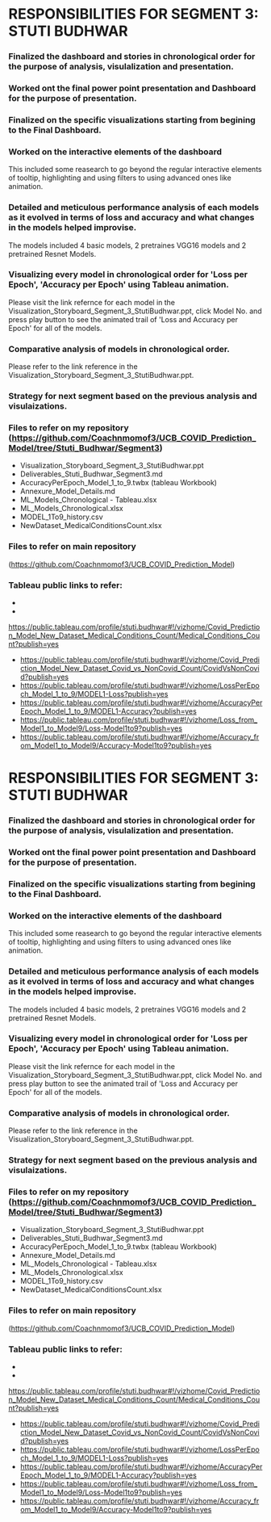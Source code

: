 # RESPONSIBILITIES FOR SEGMENT 3: STUTI BUDHWAR

### Finalized the dashboard and stories in chronological order for the purpose of analysis, visulalization and presentation.

### Worked ont the final power point presentation and Dashboard for the purpose of presentation.

### Finalized on the specific visualizations starting from begining to the Final Dashboard.

### Worked on the interactive elements of the dashboard
This included some reasearch to go beyond the regular interactive elements of tooltip, highlighting and using filters to using advanced ones like animation.

### Detailed and meticulous performance analysis of each models as it evolved in terms of loss and accuracy and what changes in the models helped improvise.
The models included 4 basic models, 2 pretraines VGG16 models and 2 pretrained Resnet Models.

### Visualizing every model in chronological order for 'Loss per Epoch', 'Accuracy per Epoch' using Tableau animation.
Please visit the link refernce for each model in the Visualization_Storyboard_Segment_3_StutiBudhwar.ppt, click Model No. and press play button to see the animated trail of 'Loss and Accuracy per Epoch' for all of the models.

### Comparative analysis of models in chronological order.
Please refer to the link reference  in the Visualization_Storyboard_Segment_3_StutiBudhwar.ppt.

### Strategy for next segment based on the previous analysis and visulaizations.

### Files to refer on my repository (https://github.com/Coachnmomof3/UCB_COVID_Prediction_Model/tree/Stuti_Budhwar/Segment3)
* Visualization_Storyboard_Segment_3_StutiBudhwar.ppt
* Deliverables_Stuti_Budhwar_Segment3.md
* AccuracyPerEpoch_Model_1_to_9.twbx (tableau Workbook)
* Annexure_Model_Details.md
* ML_Models_Chronological - Tableau.xlsx
* ML_Models_Chronological.xlsx
* MODEL_1To9_history.csv
* NewDataset_MedicalConditionsCount.xlsx

### Files to refer on main repository 
(https://github.com/Coachnmomof3/UCB_COVID_Prediction_Model)

### Tableau public links to refer:
 
*
* 
https://public.tableau.com/profile/stuti.budhwar#!/vizhome/Covid_Prediction_Model_New_Dataset_Medical_Conditions_Count/Medical_Conditions_Count?publish=yes
* https://public.tableau.com/profile/stuti.budhwar#!/vizhome/Covid_Prediction_Model_New_Dataset_Covid_vs_NonCovid_Count/CovidVsNonCovid?publish=yes
* https://public.tableau.com/profile/stuti.budhwar#!/vizhome/LossPerEpoch_Model_1_to_9/MODEL1-Loss?publish=yes
* https://public.tableau.com/profile/stuti.budhwar#!/vizhome/AccuracyPerEpoch_Model_1_to_9/MODEL1-Accuracy?publish=yes
* https://public.tableau.com/profile/stuti.budhwar#!/vizhome/Loss_from_Model1_to_Model9/Loss-Model1to9?publish=yes
* https://public.tableau.com/profile/stuti.budhwar#!/vizhome/Accuracy_from_Model1_to_Model9/Accuracy-Model1to9?publish=yes

# RESPONSIBILITIES FOR SEGMENT 3: STUTI BUDHWAR

### Finalized the dashboard and stories in chronological order for the purpose of analysis, visulalization and presentation.

### Worked ont the final power point presentation and Dashboard for the purpose of presentation.

### Finalized on the specific visualizations starting from begining to the Final Dashboard.

### Worked on the interactive elements of the dashboard
This included some reasearch to go beyond the regular interactive elements of tooltip, highlighting and using filters to using advanced ones like animation.

### Detailed and meticulous performance analysis of each models as it evolved in terms of loss and accuracy and what changes in the models helped improvise.
The models included 4 basic models, 2 pretraines VGG16 models and 2 pretrained Resnet Models.

### Visualizing every model in chronological order for 'Loss per Epoch', 'Accuracy per Epoch' using Tableau animation.
Please visit the link refernce for each model in the Visualization_Storyboard_Segment_3_StutiBudhwar.ppt, click Model No. and press play button to see the animated trail of 'Loss and Accuracy per Epoch' for all of the models.

### Comparative analysis of models in chronological order.
Please refer to the link reference  in the Visualization_Storyboard_Segment_3_StutiBudhwar.ppt.

### Strategy for next segment based on the previous analysis and visulaizations.

### Files to refer on my repository (https://github.com/Coachnmomof3/UCB_COVID_Prediction_Model/tree/Stuti_Budhwar/Segment3)
* Visualization_Storyboard_Segment_3_StutiBudhwar.ppt
* Deliverables_Stuti_Budhwar_Segment3.md
* AccuracyPerEpoch_Model_1_to_9.twbx (tableau Workbook)
* Annexure_Model_Details.md
* ML_Models_Chronological - Tableau.xlsx
* ML_Models_Chronological.xlsx
* MODEL_1To9_history.csv
* NewDataset_MedicalConditionsCount.xlsx

### Files to refer on main repository 
(https://github.com/Coachnmomof3/UCB_COVID_Prediction_Model)

### Tableau public links to refer:
 
*
* 
https://public.tableau.com/profile/stuti.budhwar#!/vizhome/Covid_Prediction_Model_New_Dataset_Medical_Conditions_Count/Medical_Conditions_Count?publish=yes
* https://public.tableau.com/profile/stuti.budhwar#!/vizhome/Covid_Prediction_Model_New_Dataset_Covid_vs_NonCovid_Count/CovidVsNonCovid?publish=yes
* https://public.tableau.com/profile/stuti.budhwar#!/vizhome/LossPerEpoch_Model_1_to_9/MODEL1-Loss?publish=yes
* https://public.tableau.com/profile/stuti.budhwar#!/vizhome/AccuracyPerEpoch_Model_1_to_9/MODEL1-Accuracy?publish=yes
* https://public.tableau.com/profile/stuti.budhwar#!/vizhome/Loss_from_Model1_to_Model9/Loss-Model1to9?publish=yes
* https://public.tableau.com/profile/stuti.budhwar#!/vizhome/Accuracy_from_Model1_to_Model9/Accuracy-Model1to9?publish=yes

